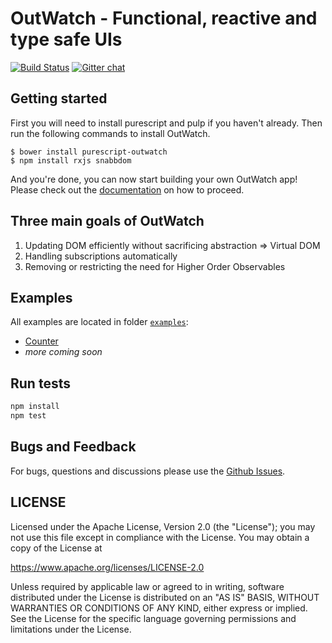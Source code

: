 # OutWatch - Functional, reactive and type safe UIs
[![Build Status](https://travis-ci.org/OutWatch/purescript-outwatch.svg?branch=master)](https://travis-ci.org/OutWatch/purescript-outwatch) [![Gitter chat](https://badges.gitter.im/gitterHQ/gitter.png)](https://gitter.im/OutWatch/Lobby)

## Getting started

First you will need to install purescript and pulp if you haven't already.
Then run the following commands to install OutWatch.

    $ bower install purescript-outwatch
    $ npm install rxjs snabbdom

And you're done, you can now start building your own OutWatch app!
Please check out the [documentation](https://outwatch.github.io/) on how to proceed.


## Three main goals of OutWatch

1. Updating DOM efficiently without sacrificing abstraction => Virtual DOM
2. Handling subscriptions automatically
3. Removing or restricting the need for Higher Order Observables

## Examples

All examples are located in folder [`examples`](./tree/master/examples/):

- [Counter](./tree/master/examples/counter)
- _more coming soon_

## Run tests

```bash
npm install
npm test
```


## Bugs and Feedback

For bugs, questions and discussions please use the [Github Issues](https://github.com/OutWatch/purescript-outwatch/issues).

## LICENSE

Licensed under the Apache License, Version 2.0 (the "License");
you may not use this file except in compliance with the License.
You may obtain a copy of the License at

<https://www.apache.org/licenses/LICENSE-2.0>

Unless required by applicable law or agreed to in writing, software
distributed under the License is distributed on an "AS IS" BASIS,
WITHOUT WARRANTIES OR CONDITIONS OF ANY KIND, either express or implied.
See the License for the specific language governing permissions and
limitations under the License.
